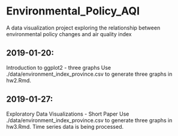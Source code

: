 # Environmental_Policy_AQI
A data visualization project exploring the relationship between environmental policy changes and air quality index


## 2019-01-20:
Introduction to ggplot2 - three graphs
Use ./data/environment_index_province.csv to generate three graphs in hw2.Rmd.


## 2019-01-27:
Exploratory Data Visualizations - Short Paper
Use ./data/environment_index_province.csv to generate three graphs in hw3.Rmd.
Time series data is being processed.
